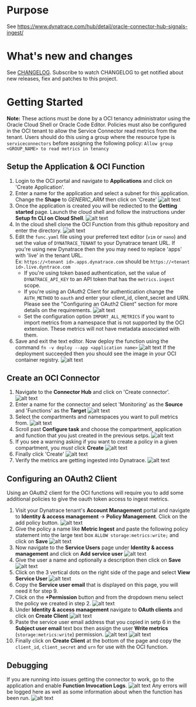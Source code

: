 # Purpose
See https://www.dynatrace.com/hub/detail/oracle-connector-hub-signals-ingest/

# What's new and changes
See [CHANGELOG](CHANGELOG.md). Subscribe to watch CHANGELOG to get notified about new releases, fiex and patches to this project. 


# Getting Started
**Note:** These actions must be done by a OCI tenancy administrator using the Oracle Cloud Shell or Oracle Code Editor.
Policies must also be configured in the OCI tenant to allow the Service Connector read metrics from the tenant. Users should do this using a group where the resource type is `serviceconnectors` before assigning the following policy: 
`Allow group <GROUP_NAME> to read metrics in tenancy`

## Setup the Application & OCI Function
1. Login to the OCI portal and navigate to **Applications** and click on 'Create Application'. 
2. Enter a name for the application and select a subnet for this application. Change the **Shape** to *GENERIC_ARM* then click on 'Create'
![alt text](images/image.png)
3. Once the application is created you will be rediected to the **Getting started** page. Launch the cloud shell and follow the instructions under **Setup fn CLI on Cloud Shell**.
![alt text](images/image-1.png)
4. In the cloud shell clone the OCI Function from this github repository and enter the directory.
![alt text](images/image-2.png)
5. Edit the `func.yaml` file using your preferred text editor (`vim` or `nano`) and set the value of `DYNATRACE_TENANT` to your Dynatrace tenant URL. If you're using new Dynatrace then the you may need to replace 'apps' with 'live' in the tenant URL.  
Ex: `https://<tenant id>.apps.dynatrace.com` should be `https://<tenant id>.live.dyntrace.com`
    - If you're using token based authentication, set the  value of  `DYNATRACE_API_KEY` to an API token that has the `metrics.ingest` scope.
    - If you're using an OAuth2 Client for authentication change the `AUTH_METHOD` to `oauth` and enter your client_id, client_secret and URN. Please see the "Configuring an OAuth2 Client" section for more details on the requirements.
![alt text](images/image-13.png)
    - Set the configuration option `IMPORT_ALL_METRICS` if you want to import metrics from a namespace that is not supported by the OCI extension. These metrics will not have metadata associated with them.
6. Save and exit the text editor. Now deploy the function using the command `fn -v deploy --app <application name>`
![alt text](images/image-3.png)
If the deployment succeeded then you should see the image in your OCI container registry.
![alt text](images/image-4.png)

## Create an OCI Connector
1. Navigate to the **Connector Hub** and click on 'Create connector'.
![alt text](images/image-5.png)
2. Enter a name for the connector and select 'Monitoring' as the **Source** and 'Functions' as the **Target**
![alt text](images/image-6.png)
3. Select the compartments and namespaces you want to pull metrics from.
![alt text](images/image-7.png)
4. Scroll past **Configure task** and choose the compartment, application and function that you just created in the previous setps.
![alt text](images/image-8.png)
5. If you see a warning asking if you want to create a policy in a given compartment, you *must* click **Create**
![alt text](images/image-14.png)
6. Finally click 'Create'
![alt text](images/image-15.png)
7. Verify the metrics are getting ingested into Dynatrace.
![alt text](images/image-9.png)

## Configuring an OAuth2 Client
Using an OAuth2 client for the OCI functions will require you to add some additional policies to give the oauth token access to ingest metrics.

1. Visit your Dynatrace tenant's **Account Management** portal and navigate to **Identity & access management** -> **Policy Management**. Click on the add policy button.
![alt text](images/oauth/image.png)
2. Give the policy a name like **Metric Ingest** and paste the following policy statement into the large text box `ALLOW storage:metrics:write;` and click on **Save**
![alt text](images/oauth/image-1.png)
3. Now navigate to the **Service Users** page under **Identity & access management** and click on **Add service user**
![alt text](images/oauth/image-2.png)
4. Give the user a name and optionally a description then click on **Save**
![alt text](images/oauth/image-3.png)
5. Click on the 3 vertical dots on the right side of the page and select **View Service User**
![alt text](images/oauth/image-4.png)
6. Copy the **Service user email** that is displayed on this page, you will need it for step 9.
7. Click on the **+Permission** button and from the dropdown menu select the policy we created in step 2.
![alt text](images/oauth/image-5.png)
8. Under **Identity & access management** navigate to **OAuth clients** and click on **Create Client**
![alt text](images/oauth/image-6.png)
9. Paste the service user email address that you copied in setp 6 in the **Subject user email** text box then assign the user **Write metrics** (`storage:metrics:write`) permission.
![alt text](images/oauth/image-7.png)
![alt text](images/oauth/image-8.png)
10. Finally click on **Create Client** at the bottom of the page and copy the `client_id`, `client_secret` and `urn` for use with the OCI function.  

## Debugging 
If you are running into issues getting the connector to work, go to the application and enable **Function Invocation Logs**.
![alt text](images/image-12.png)
Any errors will be logged here as well as some information about when the function has been run.
![alt text](images/image-11.png)
